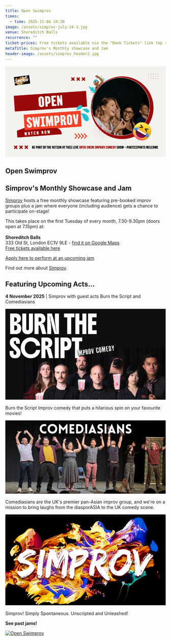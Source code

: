 ```yaml
---
title: Open Swimprov
times:
  - time: 2025-11-04 19:30
image: /assets/simprov-july-24-3.jpg
venue: Shoreditch Balls
recurrence: ""
ticket-prices: Free tickets available via the "Book Tickets" link top right
metaTitle: Simprov's Monthly showcase and Jam
header-image: /assets/simprov_header2.jpg
---
```

![](/assets/openswimprovbanner.png)

## **Open Swimprov**

## **Simprov's Monthly Showcase and Jam**

[Simprov](https://www.sedos.co.uk/regular-events/simprov) hosts a free monthly showcase featuring pre-booked improv groups plus a jam where
everyone (including audience) gets a chance to participate on-stage!

This takes place on the first Tuesday of every month, 7.30-9.30pm (doors open at 7.15pm) at:\
\
**Shoreditch Balls**\
333 Old St, London EC1V 9LE - [find it on Google Maps](https://www.google.com/url?sa=t&rct=j&q=&esrc=s&source=web&cd=&ved=2ahUKEwjxoer6ia6PAxWiQUEAHStkLrsQ8gF6BAgcEAM&url=%2Fmaps%2Fplace%2Fshoreditch%2Bballs%2Fdata%3D!4m2!3m1!1s0x48761d59aef76ae1%3A0x8c5958860a889f28%3Fsa%3DX%26ved%3D1t%3A242%26ictx%3D111&usg=AOvVaw3R7Xz1ZcPDQEvAh_mhAkM7&opi=89978449)  \
[Free tickets available here](https://sedos.ticketsolve.com/ticketbooth/shows)  

[Apply here to perform at an upcoming jam](https://forms.gle/uJ77FV6muzri3fyNA)

Find out more about [Simprov](https://www.sedos.co.uk/regular-events/simprov).

## **Featuring Upcoming Acts...**

**4 November 2025** | Simprov with guest acts Burn the Script and Comediasians

![](/assets/burnthescript_logo_horizontal_black.jpg)

Burn the Script
Improv comedy that puts a hilarious spin on your favourite movies!

![](/assets/comediasians_logo.jpg)

Comediasians are the UK's premier pan-Asian improv group, and we're on a mission to bring laughs from the diasporASIA to the UK comedy scene.

![](/assets/simprov-logo-800.jpg)

Simprov! Simply Spontaneous. Unscripted and Unleashed!

**See past jams!**

<a data-flickr-embed="true" href="https://www.flickr.com/photos/sedos/albums/72177720328844216" title="Open Swimprov"><img src="https://live.staticflickr.com/65535/54840815842_1a690b67d8_z.jpg" width="800" height="600" alt="Open Swimprov"/></a><script async src="//embedr.flickr.com/assets/client-code.js" charset="utf-8"></script>
